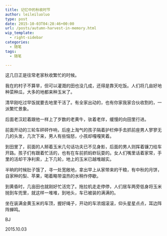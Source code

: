 ```yaml
---
title: 记忆中的秋收时节
author: leileiluoluo
type: post
date: 2015-10-03T04:28:46+00:00
url: /posts/autumn-harvest-in-memory.html
wip_template:
  - right-sidebar
categories:
  - 随笔
tags:
  - 随笔

---
```

这几日正是往常老家秋收繁忙的时候。
  
我在的村子不算旱，但可以灌溉的田也没几成，还得是靠天吃饭。人们将几亩好地种菜种瓜，大多的地都来种玉米了。

清早刚吃过早饭就要去地里干活了。有全家出动的，也有你家我家合伙收割的，一派繁忙景象。
  
后面老汉赶着跟他一样上了岁数的老黄牛，驮着老伴，缓慢的向田里行进。
  
前面开动的三轮车砰砰作响，后座上淘气的孩子隔着护栏伸手去抓前座男人寥寥无几的头发，几次下来，男人有些恼怒，小孩却嘎嘎笑着。

到田里了，前面的人掰着玉米几句话功夫已不见身影，后面的男人则挥着镰刀给车开路。孩子们有跟着忙活的，也有在车前抓蚂蚱玩耍的。女人们嘴里话着家常，手里的活却干净利索，上下几轮，地上的玉米已越堆越实。
  
半晌的时候肚子饿了，寻一处宽敞地，拿出早上从家带来的干粮，有中秋的月饼，自家种的梨、苹果，喝着略带温热的水稍作停歇。

到黄昏时，几亩田也就刚好忙活完了。拖拉机走走停停，人们居车两旁低身将玉米抛到车兜里，就这样一堆堆，到地头，车已被装的满满的。
  
坐在装满金黄玉米的车顶，握好绳子，开动的车浓烟滚滚，仰头星星点点，耳边阵阵蝉鸣。

BJ
  
2015.10.03